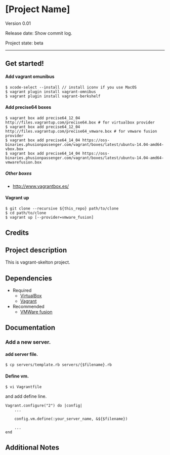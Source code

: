 [Project Name]
====

Version 0.01

Release date: Show commit log.

Project state: beta

----

Get started!
------

#### Add vagrant omunibus
    $ xcode-select --install // install iconv if you use MacOS
    $ vagrant plugin install vagrant-omnibus
    $ vagrant plugin install vagrant-berkshelf

#### Add precise64 boxes

    $ vagrant box add precise64_12_04 http://files.vagrantup.com/precise64.box # for virtualbox provider
    $ vagrant box add precise64_12_04 http://files.vagrantup.com/precise64_vmware.box # for vmware fusion provider
    $ vagrant box add precise64_14_04 https://oss-binaries.phusionpassenger.com/vagrant/boxes/latest/ubuntu-14.04-amd64-vbox.box
    $ vagrant box add precise64_14_04 https://oss-binaries.phusionpassenger.com/vagrant/boxes/latest/ubuntu-14.04-amd64-vmwarefusion.box


##### Other boxes

- http://www.vagrantbox.es/

#### Vagrant up 

    $ git clone --recursive ${this_repo} path/to/clone
    $ cd path/to/clone
    $ vagrant up [--provider=vmware_fusion]


Credits
------

Project description
------

This is vagrant-skelton project.

Dependencies
------

- Required
    - [VirtualBox](https://www.virtualbox.org/)
    - [Vagrant](http://www.vagrantup.com/)
- Recommended
    - [VMWare fusion](https://www.vmware.com/jp/products/fusion/)

Documentation
------

### Add a new server.

#### add server file.

    $ cp servers/template.rb servers/{$filename}.rb

#### Define vm.

    $ vi Vagrantfile

and add define line.

    Vagrant.configure("2") do |config|
        ...
	    
	    config.vm.define(:your_server_name, &${$filename})
	    
	    ...
    end
    
    


Additional Notes
------




